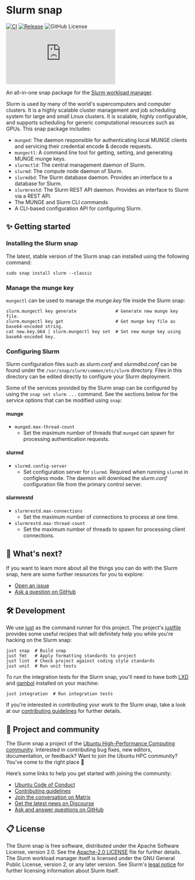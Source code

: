 # Slurm snap

[![CI](https://github.com/charmed-hpc/slurm-snap/actions/workflows/ci.yaml/badge.svg)](https://github.com/charmed-hpc/slurm-snap/actions/workflows/ci.yaml)
[![Release](https://github.com/charmed-hpc/slurm-snap/actions/workflows/release-to-candidate.yaml/badge.svg?branch=main)](https://github.com/charmed-hpc/slurm-snap/actions/workflows/release-to-candidate.yaml)
![GitHub License](https://img.shields.io/github/license/charmed-hpc/slurm-snap)
[![Matrix](https://img.shields.io/matrix/ubuntu-hpc%3Amatrix.org?logo=matrix&label=ubuntu-hpc)](https://matrix.to/#/#hpc:ubuntu.com)

An all-in-one snap package for the [Slurm workload manager](https://slurm.schedmd.com).

Slurm is used by many of the world's supercomputers and computer clusters. It is a
highly scalable cluster management and job scheduling system for large and small
Linux clusters. It is scalable, highly configurable, and supports scheduling for
generic computational resources such as GPUs. This snap package includes:

* `munged`: The daemon responsible for authenticating local MUNGE clients and servicing
  their credential encode & decode requests.
* `mungectl`: A command line tool for getting, setting, and generating MUNGE munge keys.
* `slurmctld`: The central management daemon of Slurm.
* `slurmd`: The compute node daemon of Slurm.
* `slurmdbd`: The Slurm database daemon. Provides an interface to a database for Slurm.
* `slurmrestd`: The Slurm REST API daemon. Provides an interface to Slurm via a REST API.
* The MUNGE and Slurm CLI commands
* A CLI-based configuration API for configuring Slurm.

## ✨ Getting started

### Installing the Slurm snap

The latest, stable version of the Slurm snap can installed using the following command:

```shell
sudo snap install slurm --classic
```

### Manage the munge key

`mungectl` can be used to manage the _munge.key_ file inside the Slurm snap:

```shell
slurm.mungectl key generate               # Generate new munge key file.
slurm.mungectl key get                    # Get munge key file as base64-encoded string.
cat new.key.b64 | slurm.mungectl key set  # Set new munge key using base64-encoded key.
```

### Configuring Slurm

Slurm configuration files such as _slurm.conf_ and _slurmdbd.conf_ can be found
under the `/var/snap/slurm/common/etc/slurm` directory. Files in this directory
can be edited directly to configure your Slurm deployment.

Some of the services provided by the Slurm snap can be configured by using the
`snap set slurm ...` command. See the sections below for the service options that
can be modified using `snap`:

#### munge

* `munged.max-thread-count`
  * Set the maximum number of threads that `munged` can spawn for processing authentication requests.

#### slurmd

* `slurmd.config-server`
  * Set configuration server for `slurmd`. Required when running `slurmd` in  configless mode.
    The daemon will download the _slurm.conf_ configuration file from the primary control server.

#### slurmrestd

* `slurmrestd.max-connections`
  * Set the maximum number of connections to process at one time.
* `slurmrestd.max-thread-count`
  * Set the maximum number of threads to spawn for processing client connections.

## 🤔 What's next?

If you want to learn more about all the things you can do with the Slurm snap, here are some further resources for you to explore:

* [Open an issue](https://github.com/charmed-hpc/slurm-snap/issues)
* [Ask a question on GitHub](https://github.com/orgs/charmed-hpc/discussions)

## 🛠️ Development

We use [just](https://just.systems) as the command runner for this project.
The project's [justfile](./justfile) provides some useful recipes that will definitely help
you while you're hacking on the Slurm snap:

```shell
just snap  # Build snap
just fmt   # Apply formatting standards to project
just lint  # Check project against coding style standards
just unit  # Run unit tests
```

To run the integration tests for the Slurm snap, you'll need to have both
[LXD](https://ubuntu.com/lxd) and [gambol](https://snapcraft.io/gambol) installed on your machine:

```shell
just integration  # Run integration tests
```

If you're interested in contributing your work to the Slurm snap, take a look at our
[contributing guidelines](./CONTRIBUTING.md) for further details.

## 🤝 Project and community

The Slurm snap a project of the [Ubuntu High-Performance Computing community](https://ubuntu.com/community/governance/teams/hpc).
Interested in contributing bug fixes, new editors, documentation, or feedback? Want to join the Ubuntu HPC community? You’ve come to the right place 🤩

Here’s some links to help you get started with joining the community:

* [Ubuntu Code of Conduct](https://ubuntu.com/community/ethos/code-of-conduct)
* [Contributing guidelines](./CONTRIBUTING.md)
* [Join the conversation on Matrix](https://matrix.to/#/#hpc:ubuntu.com)
* [Get the latest news on Discourse](https://discourse.ubuntu.com/c/hpc/151)
* [Ask and answer questions on GitHub](https://github.com/orgs/charmed-hpc/discussions/categories/q-a)

## 📋 License

The Slurm snap is free software, distributed under the Apache Software License,
version 2.0. See the [Apache-2.0 LICENSE](./LICENSE) file for further details.
The Slurm workload manager itself is licensed  under the GNU General Public License,
version 2, or any later version. See Slurm's [legal notice](https://slurm.schedmd.com/disclaimer.html) for further
licensing information about Slurm itself.
